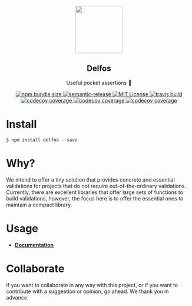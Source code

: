 <p align="center">
  <a href="https://alvfork.github.io/delfos">
      <img src="https://storage.googleapis.com/clustergy-assets/brand/delfos128.png" width="128px" />
  </a>
</p>

<h2 align="center">Delfos</h2>
<p align="center">Useful pocket assertions 🚀</p>

<p align="center">
  <a href="https://bundlephobia.com/result?p=delfos">
    <img src="https://img.shields.io/bundlephobia/min/delfos" alt="npm bundle size">
  </a>
  <a href="https://github.com/semantic-release/semantic-release">
    <img src="https://img.shields.io/badge/%20%20%F0%9F%93%A6%F0%9F%9A%80-semantic--release-e10079.svg" alt="semantic-release"/>
  </a>
  <a href="https://opensource.org/licenses/MIT">
    <img src="https://img.shields.io/npm/l/delfos" alt="MIT License"/>
  </a>

  <a href="https://travis-ci.com/alvfork/delfos">
    <img src="https://img.shields.io/travis/com/alvfork/delfos" alt="travis build"/>
  </a>

  <a href="https://codecov.io/github/alvfork/delfos">
    <img src="https://img.shields.io/codecov/c/github/alvfork/delfos" alt="codecov coverage"/>
  </a>

  <a href="https://www.npmjs.com/package/delfos">
    <img src="https://img.shields.io/npm/v/delfos" alt="codecov coverage"/>
  </a>
  <a href="https://npm-stat.com/charts.html?package=delfos">
    <img src="https://img.shields.io/npm/dm/delfos" alt="codecov coverage"/>
  </a>
</p>

# Install
```
$ npm install delfos --save
```

# Why?

We intend to offer a tiny solution that provides concrete and essential validations for projects that do not require out-of-the-ordinary validations. Currently, there are excellent libraries that offer large sets of functions to build validations, however, the focus here is to offer the essential ones to maintain a compact library.

# Usage

- **[Documentation](https://alvfork.github.io/delfos/)**

# Collaborate
If you want to collaborate in any way with this project, or if you want to contribute with a suggestion or opinion, go ahead. We thank you in advance.
